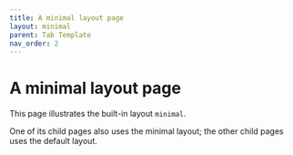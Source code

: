 ```yaml
---
title: A minimal layout page
layout: minimal
parent: Tab Template
nav_order: 2
---
```


# A minimal layout page

This page illustrates the built-in layout `minimal`.

One of its child pages also uses the minimal layout; the other child pages uses the default layout.
